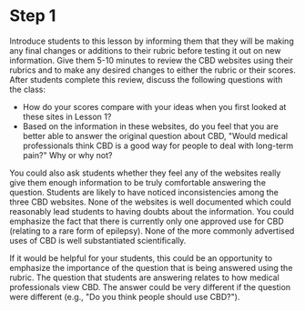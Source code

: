 # Step 1

Introduce students to this lesson by informing them that they will be making any final changes or additions to their rubric before testing it out on new information. Give them 5-10 minutes to review the CBD websites using their rubrics and to make any desired changes to either the rubric or their scores. After students complete this review, discuss the following questions with the class:

- How do your scores compare with your ideas when you first looked at these sites in Lesson 1? 
- Based on the information in these websites, do you feel that you are better able to answer the original question about CBD, "Would medical professionals think CBD is a good way for people to deal with long-term pain?" Why or why not? 

You could also ask students whether they feel any of the websites really give them enough information to be truly comfortable answering the question. Students are likely to have noticed inconsistencies among the three CBD websites. None of the websites is well documented which could reasonably lead students to having doubts about the information. You could emphasize the fact that there is currently only one approved use for CBD (relating to a rare form of epilepsy). None of the more commonly advertised uses of CBD is well substantiated scientifically. 

If it would be helpful for your students, this could be an opportunity to emphasize the importance of the question that is being answered using the rubric. The question that students are answering relates to how medical professionals view CBD. The answer could be very different if the question were different (e.g., "Do you think people should use CBD?").